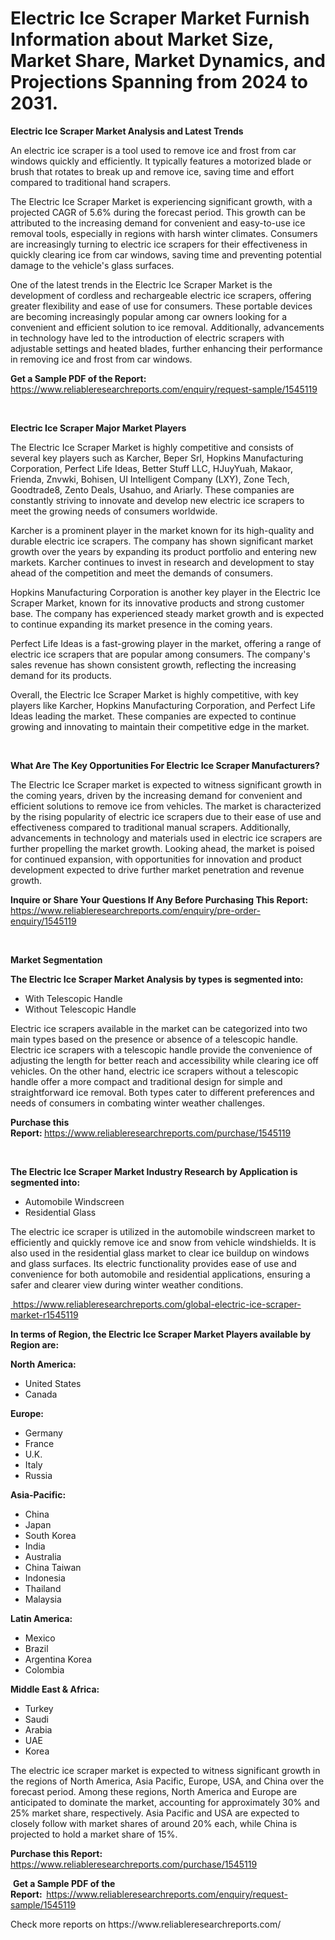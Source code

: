 <p><h1>Electric Ice Scraper Market Furnish Information about Market Size, Market Share, Market Dynamics, and Projections Spanning from 2024 to 2031.</h1></p><p><strong>Electric Ice Scraper Market Analysis and Latest Trends</strong></p>
<p><p>An electric ice scraper is a tool used to remove ice and frost from car windows quickly and efficiently. It typically features a motorized blade or brush that rotates to break up and remove ice, saving time and effort compared to traditional hand scrapers. </p><p>The Electric Ice Scraper Market is experiencing significant growth, with a projected CAGR of 5.6% during the forecast period. This growth can be attributed to the increasing demand for convenient and easy-to-use ice removal tools, especially in regions with harsh winter climates. Consumers are increasingly turning to electric ice scrapers for their effectiveness in quickly clearing ice from car windows, saving time and preventing potential damage to the vehicle's glass surfaces.</p><p>One of the latest trends in the Electric Ice Scraper Market is the development of cordless and rechargeable electric ice scrapers, offering greater flexibility and ease of use for consumers. These portable devices are becoming increasingly popular among car owners looking for a convenient and efficient solution to ice removal. Additionally, advancements in technology have led to the introduction of electric scrapers with adjustable settings and heated blades, further enhancing their performance in removing ice and frost from car windows.</p></p>
<p><strong>Get a Sample PDF of the Report:&nbsp;</strong> <a href="https://www.reliableresearchreports.com/enquiry/request-sample/1545119">https://www.reliableresearchreports.com/enquiry/request-sample/1545119</a></p>
<p>&nbsp;</p>
<p><strong>Electric Ice Scraper Major Market Players</strong></p>
<p><p>The Electric Ice Scraper Market is highly competitive and consists of several key players such as Karcher, Beper Srl, Hopkins Manufacturing Corporation, Perfect Life Ideas, Better Stuff LLC, HJuyYuah, Makaor, Frienda, Znvwki, Bohisen, UI Intelligent Company (LXY), Zone Tech, Goodtrade8, Zento Deals, Usahuo, and Ariarly. These companies are constantly striving to innovate and develop new electric ice scrapers to meet the growing needs of consumers worldwide.</p><p>Karcher is a prominent player in the market known for its high-quality and durable electric ice scrapers. The company has shown significant market growth over the years by expanding its product portfolio and entering new markets. Karcher continues to invest in research and development to stay ahead of the competition and meet the demands of consumers.</p><p>Hopkins Manufacturing Corporation is another key player in the Electric Ice Scraper Market, known for its innovative products and strong customer base. The company has experienced steady market growth and is expected to continue expanding its market presence in the coming years.</p><p>Perfect Life Ideas is a fast-growing player in the market, offering a range of electric ice scrapers that are popular among consumers. The company's sales revenue has shown consistent growth, reflecting the increasing demand for its products.</p><p>Overall, the Electric Ice Scraper Market is highly competitive, with key players like Karcher, Hopkins Manufacturing Corporation, and Perfect Life Ideas leading the market. These companies are expected to continue growing and innovating to maintain their competitive edge in the market.</p></p>
<p>&nbsp;</p>
<p><strong>What Are The Key Opportunities For Electric Ice Scraper Manufacturers?</strong></p>
<p><p>The Electric Ice Scraper market is expected to witness significant growth in the coming years, driven by the increasing demand for convenient and efficient solutions to remove ice from vehicles. The market is characterized by the rising popularity of electric ice scrapers due to their ease of use and effectiveness compared to traditional manual scrapers. Additionally, advancements in technology and materials used in electric ice scrapers are further propelling the market growth. Looking ahead, the market is poised for continued expansion, with opportunities for innovation and product development expected to drive further market penetration and revenue growth.</p></p>
<p><strong>Inquire or Share Your Questions If Any Before Purchasing This Report:</strong> <a href="https://www.reliableresearchreports.com/enquiry/pre-order-enquiry/1545119">https://www.reliableresearchreports.com/enquiry/pre-order-enquiry/1545119</a></p>
<p>&nbsp;</p>
<p><strong>Market Segmentation</strong></p>
<p><strong>The Electric Ice Scraper Market Analysis by types is segmented into:</strong></p>
<p><ul><li>With Telescopic Handle</li><li>Without Telescopic Handle</li></ul></p>
<p><p>Electric ice scrapers available in the market can be categorized into two main types based on the presence or absence of a telescopic handle. Electric ice scrapers with a telescopic handle provide the convenience of adjusting the length for better reach and accessibility while clearing ice off vehicles. On the other hand, electric ice scrapers without a telescopic handle offer a more compact and traditional design for simple and straightforward ice removal. Both types cater to different preferences and needs of consumers in combating winter weather challenges.</p></p>
<p><strong>Purchase this Report:&nbsp;</strong><a href="https://www.reliableresearchreports.com/purchase/1545119">https://www.reliableresearchreports.com/purchase/1545119</a></p>
<p>&nbsp;</p>
<p><strong>The Electric Ice Scraper Market Industry Research by Application is segmented into:</strong></p>
<p><ul><li>Automobile Windscreen</li><li>Residential Glass</li></ul></p>
<p><p>The electric ice scraper is utilized in the automobile windscreen market to efficiently and quickly remove ice and snow from vehicle windshields. It is also used in the residential glass market to clear ice buildup on windows and glass surfaces. Its electric functionality provides ease of use and convenience for both automobile and residential applications, ensuring a safer and clearer view during winter weather conditions.</p></p>
<p><a href="https://www.reliableresearchreports.com/global-electric-ice-scraper-market-r1545119">&nbsp;https://www.reliableresearchreports.com/global-electric-ice-scraper-market-r1545119</a></p>
<p><strong>In terms of Region, the Electric Ice Scraper Market Players available by Region are:</strong></p>
<p>
    <p> <strong> North America: </strong>
        <ul>
            <li>United States</li>
            <li>Canada</li>
        </ul>
        </p> 
    <p> <strong> Europe: </strong>
        <ul>
            <li>Germany</li>
            <li>France</li>
            <li>U.K.</li>
            <li>Italy</li>
            <li>Russia</li>
        </ul>
        </p> 
    <p> <strong> Asia-Pacific: </strong>
        <ul>
            <li>China</li>
            <li>Japan</li>
            <li>South Korea</li>
            <li>India</li>
            <li>Australia</li>
            <li>China Taiwan</li>
            <li>Indonesia</li>
            <li>Thailand</li>
            <li>Malaysia</li>
        </ul>
        </p> 
    <p> <strong> Latin America: </strong>
        <ul>
            <li>Mexico</li>
            <li>Brazil</li>
            <li>Argentina Korea</li>
            <li>Colombia</li>
        </ul>
        </p> 
    <p> <strong> Middle East & Africa: </strong>
        <ul>
            <li>Turkey</li>
            <li>Saudi</li>
            <li>Arabia</li>
            <li>UAE</li>
            <li>Korea</li>
        </ul>
    </p>
    </p>
<p><p>The electric ice scraper market is expected to witness significant growth in the regions of North America, Asia Pacific, Europe, USA, and China over the forecast period. Among these regions, North America and Europe are anticipated to dominate the market, accounting for approximately 30% and 25% market share, respectively. Asia Pacific and USA are expected to closely follow with market shares of around 20% each, while China is projected to hold a market share of 15%.</p></p>
<p><strong>Purchase this Report: </strong><a href="https://www.reliableresearchreports.com/purchase/1545119">https://www.reliableresearchreports.com/purchase/1545119</a></p>
<p>&nbsp;<strong>Get a Sample PDF of the Report:&nbsp;&nbsp;</strong><a href="https://www.reliableresearchreports.com/enquiry/request-sample/1545119">https://www.reliableresearchreports.com/enquiry/request-sample/1545119</a></p>
<p><strong></strong></p>
<p>Check more reports on https://www.reliableresearchreports.com/</p>